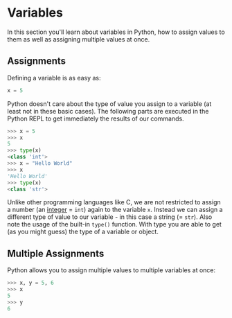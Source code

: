 # Variables

In this section you'll learn about variables in Python, how to assign values to them as well as assigning multiple values at once.


## Assignments

Defining a variable is as easy as:

```python
x = 5
```

Python doesn't care about the type of value you assign to a variable (at least not in these basic cases).
The following parts are executed in the Python REPL to get immediately the results of our commands.

```python
>>> x = 5
>>> x
5
>>> type(x)
<class 'int'>
>>> x = "Hello World"
>>> x
'Hello World'
>>> type(x)
<class 'str'>
```

Unlike other programming languages like C, we are not restricted to assign a number (an [integer][integer] = `int`) again to the variable `x`.
Instead we can assign a different type of value to our variable - in this case a string (= `str`).
Also note the usage of the built-in `type()` function.
With type you are able to get (as you might guess) the type of a variable or object.


## Multiple Assignments

Python allows you to assign multiple values to multiple variables at once:

```python
>>> x, y = 5, 6
>>> x
5
>>> y
6
```


[integer]: https://en.wikipedia.org/wiki/Integer
